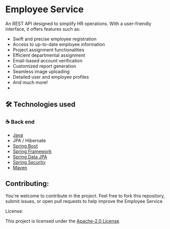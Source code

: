 # Employee Service
An REST API designed to simplify HR operations. With a user-friendly interface, it offers features such as:

 - Swift and precise employee registration
 - Access to up-to-date employee information
 - Project assignment functionalities
 - Efficient departmental assignment
 - Email-based account verification
 - Customized report generation
 - Seamless image uploading
 - Detailed user and employee profiles
 - And much more!
 - 
## 🛠 Technologies used
### :coffee: Back end
- [Java](https://www.oracle.com/br/java/)
- JPA / Hibernate
- [Spring Boot](https://spring.io/projects/spring-boot)
- [Spring Framework](https://spring.io/projects/spring-framework)
- [Spring Data JPA](https://spring.io/projects/spring-data-jpa) 
- [Spring Security](https://spring.io/projects/spring-security)
- [Maven](https://maven.apache.org/)

## Contributing:

You're welcome to contribute in the project. Feel free to fork this repository, submit issues, or open pull requests to help improve the Employee Service.

License:

This project is licensed under the [Apache-2.0 License](http://www.apache.org/licenses/).
